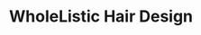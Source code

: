 ---
title: "WholeListic Hair Design"
url: /hackettstown/wholelistic-hair-design/
shop: hairdresser
---